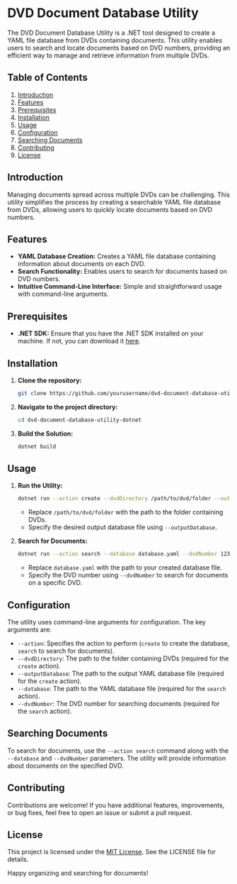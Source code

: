 # DVD Document Database Utility

The DVD Document Database Utility is a .NET tool designed to create a YAML file database from DVDs containing documents. This utility enables users to search and locate documents based on DVD numbers, providing an efficient way to manage and retrieve information from multiple DVDs.

## Table of Contents

1. [Introduction](#introduction)
2. [Features](#features)
3. [Prerequisites](#prerequisites)
4. [Installation](#installation)
5. [Usage](#usage)
6. [Configuration](#configuration)
7. [Searching Documents](#searching-documents)
8. [Contributing](#contributing)
9. [License](#license)

## Introduction

Managing documents spread across multiple DVDs can be challenging. This utility simplifies the process by creating a searchable YAML file database from DVDs, allowing users to quickly locate documents based on DVD numbers.

## Features

- **YAML Database Creation:** Creates a YAML file database containing information about documents on each DVD.
- **Search Functionality:** Enables users to search for documents based on DVD numbers.
- **Intuitive Command-Line Interface:** Simple and straightforward usage with command-line arguments.

## Prerequisites

- **.NET SDK:** Ensure that you have the .NET SDK installed on your machine. If not, you can download it [here](https://dotnet.microsoft.com/download).

## Installation

1. **Clone the repository:**

    ```bash
    git clone https://github.com/yourusername/dvd-document-database-utility-dotnet.git
    ```

2. **Navigate to the project directory:**

    ```bash
    cd dvd-document-database-utility-dotnet
    ```

3. **Build the Solution:**

    ```bash
    dotnet build
    ```

## Usage

1. **Run the Utility:**

    ```bash
    dotnet run --action create --dvdDirectory /path/to/dvd/folder --outputDatabase database.yaml
    ```

    - Replace `/path/to/dvd/folder` with the path to the folder containing DVDs.
    - Specify the desired output database file using `--outputDatabase`.

2. **Search for Documents:**

    ```bash
    dotnet run --action search --database database.yaml --dvdNumber 123
    ```

    - Replace `database.yaml` with the path to your created database file.
    - Specify the DVD number using `--dvdNumber` to search for documents on a specific DVD.

## Configuration

The utility uses command-line arguments for configuration. The key arguments are:
   - `--action`: Specifies the action to perform (`create` to create the database, `search` to search for documents).
   - `--dvdDirectory`: The path to the folder containing DVDs (required for the `create` action).
   - `--outputDatabase`: The path to the output YAML database file (required for the `create` action).
   - `--database`: The path to the YAML database file (required for the `search` action).
   - `--dvdNumber`: The DVD number for searching documents (required for the `search` action).

## Searching Documents

To search for documents, use the `--action search` command along with the `--database` and `--dvdNumber` parameters. The utility will provide information about documents on the specified DVD.

## Contributing

Contributions are welcome! If you have additional features, improvements, or bug fixes, feel free to open an issue or submit a pull request.

## License

This project is licensed under the [MIT License](LICENSE). See the LICENSE file for details.

Happy organizing and searching for documents!
